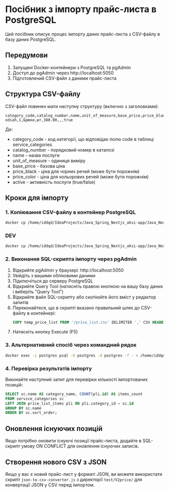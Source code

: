 # Посібник з імпорту прайс-листа в PostgreSQL

Цей посібник описує процес імпорту даних прайс-листа з CSV-файлу в базу даних PostgreSQL.

## Передумови

1. Запущені Docker-контейнери з PostgreSQL та pgAdmin
2. Доступ до pgAdmin через http://localhost:5050
3. Підготовлений CSV-файл з даними прайс-листа

## Структура CSV-файлу

CSV-файл повинен мати наступну структуру (включно з заголовками):
```
category_code,catalog_number,name,unit_of_measure,base_price,price_black,price_color,active
odiah,1,Брюки,шт,380.00,,,true
```

Де:
- category_code - код категорії, що відповідає полю code в таблиці service_categories
- catalog_number - порядковий номер в каталозі
- name - назва послуги
- unit_of_measure - одиниця виміру
- base_price - базова ціна
- price_black - ціна для чорних речей (може бути порожнім)
- price_color - ціна для кольорових речей (може бути порожнім)
- active - активність послуги (true/false)

## Кроки для імпорту

### 1. Копіювання CSV-файлу в контейнер PostgreSQL

```bash
docker cp /home/iddqd/IdeaProjects/Java_Spring_Nextjs_aksi-app/Java_Nextjs_1.0/scripts/price_list/price_list.csv postgres:/price_list.csv
```

### DEV

```bash
docker cp /home/iddqd/IdeaProjects/Java_Spring_Nextjs_aksi-app/Java_Nextjs_1.0/scripts/price_list/price_list.csv postgres-dev:/price_list.csv
```

### 2. Виконання SQL-скрипта імпорту через pgAdmin

1. Відкрийте pgAdmin у браузері: http://localhost:5050
2. Увійдіть з вашими обліковими даними
3. Підключіться до серверу PostgreSQL
4. Відкрийте Query Tool (натисніть правою кнопкою на вашу базу даних і виберіть "Query Tool")
5. Відкрийте файл SQL-скрипту або скопіюйте його вміст у редактор запитів
6. Переконайтеся, що в скрипті вказано правильний шлях до CSV-файлу в контейнері:
   ```sql
   COPY temp_price_list FROM '/price_list.csv' DELIMITER ',' CSV HEADER;
   ```
7. Натисніть кнопку Execute (F5)

### 3. Альтернативний спосіб через командний рядок

```bash
docker exec -i postgres psql -U postgres -d postgres -f - < /home/iddqd/IdeaProjects/Java_Spring_Nextjs_aksi-app/Java_Nextjs_1.0/scripts/price_list_csv_import.sql
```

### 4. Перевірка результатів імпорту

Виконайте наступний запит для перевірки кількості імпортованих позицій:

```sql
SELECT sc.name AS category_name, COUNT(pli.id) AS items_count
FROM service_categories sc
LEFT JOIN price_list_items pli ON pli.category_id = sc.id
GROUP BY sc.name
ORDER BY sc.sort_order;
```

## Оновлення існуючих позицій

Якщо потрібно оновити існуючі позиції прайс-листа, додайте в SQL-скрипт умову ON CONFLICT для оновлення існуючих записів.

## Створення нового CSV з JSON

Якщо у вас є новий прайс-лист у форматі JSON, ви можете використати скрипт `json-to-csv-converter.js` з директорії `test/V2price/` для конвертації JSON у CSV перед імпортом.